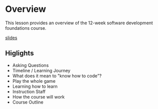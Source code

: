 # Overview
This lesson provides an overview of the 12-week software development foundations course.

[slides](https://dpi-we.github.io/slides-sdf-overview)

## Higlights
- Asking Questions
- Timeline / Learning Journey
- What does it mean to "know how to code"?
- Play the whole game
- Learning how to learn
- Instruction Staff
- How the course will work
- Course Outline
